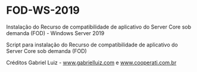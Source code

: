 # FOD-WS-2019
Instalação do Recurso de compatibilidade de aplicativo do Server Core sob demanda (FOD) - Windows Server 2019

Script para instalação do Recurso de compatibilidade de aplicativo do Server Core sob demanda (FOD) 

Créditos Gabriel Luiz - www.gabrielluiz.com e www.cooperati.com.br
